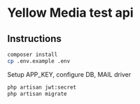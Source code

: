 # Yellow Media test api


## Instructions

```bash
composer install
cp .env.example .env
```
Setup APP_KEY, configure DB, MAIL driver

```bash
php artisan jwt:secret
php artisan migrate
```
